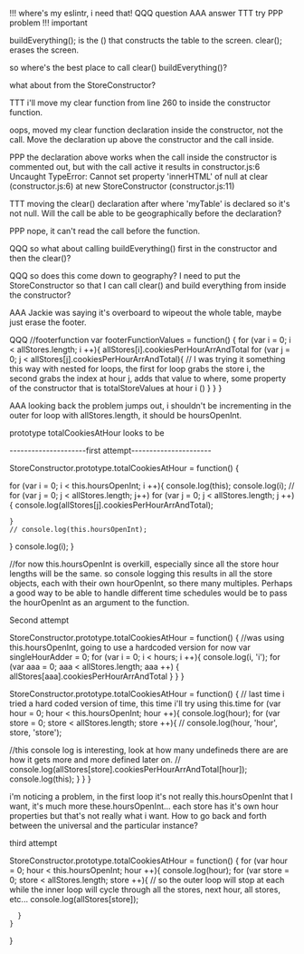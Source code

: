 !!! where's my eslintr, i need that!
QQQ 
question
AAA
answer
TTT
try
PPP
problem
!!! 
important



buildEverything(); is the () that constructs the table to the screen.
clear(); erases the screen.

so where's the best place to call clear() buildEverything()? 

what about from the StoreConstructor?

TTT
i'll move my clear function from line 260 to inside the constructor function. 

 oops, moved my clear function declaration inside the constructor, not the call. Move the declaration up above the constructor and the call inside. 

PPP 
the declaration above works when the call inside the constructor is commented out, but with the call active it results in 
constructor.js:6 Uncaught TypeError: Cannot set property 'innerHTML' of null
    at clear (constructor.js:6)
    at new StoreConstructor (constructor.js:11)

TTT
 moving the clear() declaration after where 'myTable' is declared so it's not null. Will the call be able to be geographically before the declaration? 

 PPP
 nope, it can't read the call before the function. 

 QQQ
 so what about calling buildEverything() first in the constructor and then the clear()?

QQQ
so does this come down to geography? I need to put the StoreConstructor so that I can call clear() and build everything from inside the constructor? 

AAA
Jackie was saying it's overboard to wipeout the whole table, maybe just erase the footer.


QQQ
//footerfunction
var footerFunctionValues = function() {
    for (var i = 0; i < allStores.length; i ++){
    allStores[i].cookiesPerHourArrAndTotal
    for (var j = 0; j < allStores[j].cookiesPerHourArrAndTotal){
        // I was trying it something this way with nested for loops, the first for loop grabs the store i, the second grabs the index at hour j, adds that value to where, some property of the constructor that is totalStoreValues at hour i ()
        }
    }
}

AAA
looking back the problem jumps out, i shouldn't be incrementing in the outer for loop with allStores.length, it should be hoursOpenInt.

prototype totalCookiesAtHour looks to be 



---------------------first attempt----------------------


StoreConstructor.prototype.totalCookiesAtHour = function() {

  for (var i = 0; i < this.hoursOpenInt; i ++){
    console.log(this);
    console.log(i);
    // for (var j = 0; j < allStores.length; j++)
    for (var j = 0; j < allStores.length; j ++){
    console.log(allStores[j].cookiesPerHourArrAndTotal);  
    
    }
    // console.log(this.hoursOpenInt);
  }
    console.log(i);
  }


  //for now this.hoursOpenInt is overkill, especially since all the store hour lengths will be the same. so console logging this results in all the store objects, each with their own hourOpenInt, so there many multiples. Perhaps a good way to be able to handle different time schedules would be to pass the hourOpenInt as an argument to the function.


Second attempt

StoreConstructor.prototype.totalCookiesAtHour = function() {
  //was using this.hoursOpenInt, going to use a hardcoded version for now
var singleHourAdder = 0;
  for (var i = 0; i < hours; i ++){
    console.log(i, 'i');
    for (var aaa = 0; aaa < allStores.length; aaa ++)  {
    allStores[aaa].cookiesPerHourArrAndTotal
    }
  }
}

StoreConstructor.prototype.totalCookiesAtHour = function() {
// last time i tried a hard coded version of time, this time i'll try using this.time
for (var hour = 0; hour < this.hoursOpenInt; hour ++){
console.log(hour);
for (var store = 0; store < allStores.length; store ++){
// console.log(hour, 'hour', store, 'store');

//this console log is interesting, look at how many undefineds there are are how it gets more and more defined later on.
// console.log(allStores[store].cookiesPerHourArrAndTotal[hour]); 
console.log(this);
}
}
}

i'm noticing a problem, in the first loop it's not really this.hoursOpenInt that I want, it's much more these.hoursOpenInt... each store has it's own hour properties but that's not really what i want. How to go back and forth between the universal and the particular instance? 

third attempt

 StoreConstructor.prototype.totalCookiesAtHour = function() {
    for (var hour = 0; hour < this.hoursOpenInt; hour ++){
      console.log(hour);
       for (var store = 0; store < allStores.length; store ++){
    // so the outer loop will stop at each while the inner loop will cycle through all the stores, next hour, all stores, etc...
    console.log(allStores[store]); 

      }
    }
  }






